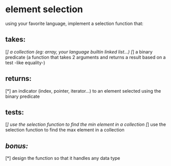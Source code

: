 # element selection
using your favorite language, implement a selection function that:

## takes:
[*] a collection (eg: array, your language builtin linked list...)
[*] a binary predicate (a function that takes 2 arguments and returns a result based on a test -like equality-)

## returns:
[*] an indicator (index, pointer, iterator...) to an element selected using the binary predicate

## tests:
[*] use the selection function to find the min element in a collection
[*] use the selection function to find the max element in a collection

## *bonus:*
[*] design the function so that it handles any data type
